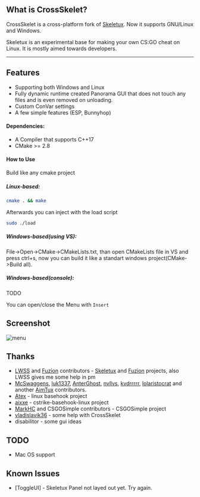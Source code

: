 

## What is CrossSkelet?

CrossSkelet is a cross-platform fork of [Skeletux](https://github.com/LWSS/Skeletux). Now it supports GNU/Linux and Windows.

Skeletux is an experimental base for making your own CS:GO cheat on Linux.
It is mostly aimed towards developers.

---
## Features
* Supporting both Windows and Linux
* Fully dynamic runtime created Panorama GUI that does not touch any files and is even removed on unloading.
* Custom ConVar settings
* A few simple features (ESP, Bunnyhop)


#### Dependencies:
* A Compiler that supports C++17
* CMake  >= 2.8



#### How to Use
Build like any cmake project

##### Linux-based:
```bash
cmake . && make 

```

Afterwards you can inject with the load script
```bash
sudo ./load
```

##### Windows-based(using VS):

File->Open->CMake->CMakeLists.txt, than open CMakeLists file in VS and press ctrl+s, now you can build it like a standart windows project(CMake->Build all).
 
##### Windows-based(console):
TODO



You can open/close the Menu with `Insert`

## Screenshot

![menu](https://i.imgur.com/XtzVXti.jpg)


## Thanks

* [LWSS](https://github.com/LWSS) and [Fuzion](https://github.com/LWSS/Fuzion) contributors - [Skeletux](https://github.com/LWSS/Skeletux) and [Fuzion](https://github.com/LWSS/Fuzion) projects, also LWSS gives me some help in pm
* [McSwaggens](https://github.com/McSwaggens), [luk1337](https://github.com/luk1337), [AnterGhost](https://github.com/AnterGhost), [nvllvs](https://github.com/nvllvs), [kvdrrrrr](https://github.com/kvdrrrrr), [lolaristocrat](https://github.com/lolaristocrat) and another [AimTux](https://github.com/AimTuxOfficial) contributors.
* [Atex](https://www.unknowncheats.me/forum/members/602638.html) - linux basehook project
* [aixxe](https://github.com/aixxe) - cstrike-basehook-linux project
* [MarkHC](https://github.com/MarkHC) and CSGOSimple contributors - CSGOSimple project
* [vladislavik36](https://github.com/vladislavik36) - some help with CrossSkelet
* disabilitor - some gui ideas

## TODO

* Mac OS support

## Known Issues

* [ToggleUI] - Skeletux Panel not layed out yet. Try again.
